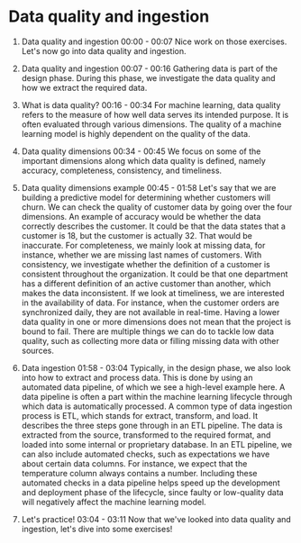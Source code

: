 # Data quality and ingestion

1. Data quality and ingestion
00:00 - 00:07
Nice work on those exercises. Let's now go into data quality and ingestion.

2. Data quality and ingestion
00:07 - 00:16
Gathering data is part of the design phase. During this phase, we investigate the data quality and how we extract the required data.

3. What is data quality?
00:16 - 00:34
For machine learning, data quality refers to the measure of how well data serves its intended purpose. It is often evaluated through various dimensions. The quality of a machine learning model is highly dependent on the quality of the data.

4. Data quality dimensions
00:34 - 00:45
We focus on some of the important dimensions along which data quality is defined, namely accuracy, completeness, consistency, and timeliness.

5. Data quality dimensions example
00:45 - 01:58
Let's say that we are building a predictive model for determining whether customers will churn. We can check the quality of customer data by going over the four dimensions. An example of accuracy would be whether the data correctly describes the customer. It could be that the data states that a customer is 18, but the customer is actually 32. That would be inaccurate. For completeness, we mainly look at missing data, for instance, whether we are missing last names of customers. With consistency, we investigate whether the definition of a customer is consistent throughout the organization. It could be that one department has a different definition of an active customer than another, which makes the data inconsistent. If we look at timeliness, we are interested in the availability of data. For instance, when the customer orders are synchronized daily, they are not available in real-time. Having a lower data quality in one or more dimensions does not mean that the project is bound to fail. There are multiple things we can do to tackle low data quality, such as collecting more data or filling missing data with other sources.

6. Data ingestion
01:58 - 03:04
Typically, in the design phase, we also look into how to extract and process data. This is done by using an automated data pipeline, of which we see a high-level example here. A data pipeline is often a part within the machine learning lifecycle through which data is automatically processed. A common type of data ingestion process is ETL, which stands for extract, transform, and load. It describes the three steps gone through in an ETL pipeline. The data is extracted from the source, transformed to the required format, and loaded into some internal or proprietary database. In an ETL pipeline, we can also include automated checks, such as expectations we have about certain data columns. For instance, we expect that the temperature column always contains a number. Including these automated checks in a data pipeline helps speed up the development and deployment phase of the lifecycle, since faulty or low-quality data will negatively affect the machine learning model.

7. Let's practice!
03:04 - 03:11
Now that we've looked into data quality and ingestion, let's dive into some exercises!
